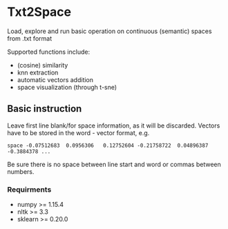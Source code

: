 # Txt2Space

Load, explore and run basic operation on continuous (semantic) spaces from .txt format

Supported functions include: 
- (cosine) similarity
- knn extraction
- automatic vectors addition
- space visualization (through t-sne)

## Basic instruction 

Leave first line blank/for space information, as it will be discarded.
Vectors have to be stored in the word - vector format, e.g.

``
space -0.07512683  0.0956306   0.12752604 -0.21758722  0.04896387 -0.3884378 ...
``

Be sure there is no space between line start and word or commas between numbers.

### Requirments
 - numpy >= 1.15.4
 - nltk >= 3.3
 - sklearn >= 0.20.0
